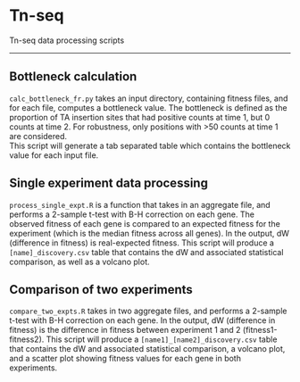 # Tn-seq
 Tn-seq data processing scripts
 
 --------------------
 ## Bottleneck calculation
 
```calc_bottleneck_fr.py``` takes an input directory, containing fitness files, and for each file, computes a bottleneck value. The bottleneck is defined as the proportion of TA insertion sites that had positive counts at time 1, but 0 counts at time 2. For robustness, only positions with >50 counts at time 1 are considered.     
This script will generate a tab separated table which contains the bottleneck value for each input file.     

## Single experiment data processing
```process_single_expt.R``` is a function that takes in an aggregate file, and performs a 2-sample t-test with B-H correction on each gene. The observed fitness of each gene is compared to an expected fitness for the experiment (which is the median fitness across all genes). In the output, dW (difference in fitness) is real-expected fitness. This script will produce a ```[name]_discovery.csv``` table that contains the dW and associated statistical comparison, as well as a volcano plot. 

## Comparison of two experiments 
```compare_two_expts.R``` takes in two aggregate files, and performs a 2-sample t-test with B-H correction on each gene. In the output, dW (difference in fitness) is the difference in fitness between experiment 1 and 2 (fitness1-fitness2). This script will produce a ```[name1]_[name2]_discovery.csv``` table that contains the dW and associated statistical comparison, a volcano plot, and a scatter plot showing fitness values for each gene in both experiments. 
